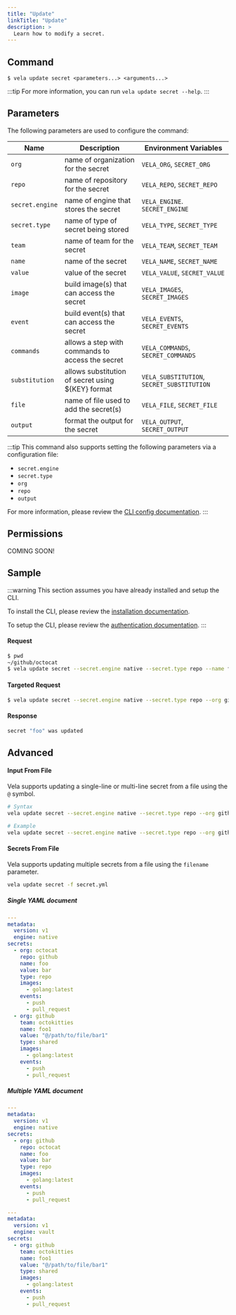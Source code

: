 ```yaml
---
title: "Update"
linkTitle: "Update"
description: >
  Learn how to modify a secret.
---
```


## Command

```
$ vela update secret <parameters...> <arguments...>
```

:::tip
For more information, you can run `vela update secret --help`.
:::

## Parameters

The following parameters are used to configure the command:

| Name            | Description                                       | Environment Variables                      |
| --------------- | ------------------------------------------------  | ----------------------------------------- |
| `org`           | name of organization for the secret               | `VELA_ORG`, `SECRET_ORG`                   |
| `repo`          | name of repository for the secret                 | `VELA_REPO`, `SECRET_REPO`                 |
| `secret.engine` | name of engine that stores the secret             | `VELA_ENGINE`. `SECRET_ENGINE`             |
| `secret.type`   | name of type of secret being stored               | `VELA_TYPE`, `SECRET_TYPE`                 |
| `team`          | name of team for the secret                       | `VELA_TEAM`, `SECRET_TEAM`                 |
| `name`          | name of the secret                                | `VELA_NAME`, `SECRET_NAME`                 |
| `value`         | value of the secret                               | `VELA_VALUE`, `SECRET_VALUE`               |
| `image`         | build image(s) that can access the secret         | `VELA_IMAGES`, `SECRET_IMAGES`             |
| `event`         | build event(s) that can access the secret         | `VELA_EVENTS`, `SECRET_EVENTS`             |
| `commands`      | allows a step with commands to access the secret  | `VELA_COMMANDS`, `SECRET_COMMANDS`         |
| `substitution`  | allows substitution of secret using ${KEY} format | `VELA_SUBSTITUTION`, `SECRET_SUBSTITUTION` |
| `file`          | name of file used to add the secret(s)            | `VELA_FILE`, `SECRET_FILE`                 |
| `output`        | format the output for the secret                  | `VELA_OUTPUT`, `SECRET_OUTPUT`             |

:::tip
This command also supports setting the following parameters via a configuration file:

- `secret.engine`
- `secret.type`
- `org`
- `repo`
- `output`

For more information, please review the [CLI config documentation](/docs/reference/cli/config/).
:::

## Permissions

COMING SOON!

## Sample

:::warning
This section assumes you have already installed and setup the CLI.

To install the CLI, please review the [installation documentation](/docs/reference/cli/install.md).

To setup the CLI, please review the [authentication documentation](/docs/reference/cli/authentication/).
:::

#### Request

```sh
$ pwd
~/github/octocat
$ vela update secret --secret.engine native --secret.type repo --name foo --value bar
```

#### Targeted Request

```sh
$ vela update secret --secret.engine native --secret.type repo --org github --repo octocat --name foo --value bar
```

#### Response

```sh
secret "foo" was updated
```

## Advanced

#### Input From File

Vela supports updating a single-line or multi-line secret from a file using the `@` symbol.

```sh
# Syntax
vela update secret --secret.engine native --secret.type repo --org github --repo octocat --name foo --value @/path/to/file

# Example
vela update secret --secret.engine native --secret.type repo --org github --repo octocat --name foo --value @$HOME/tmp/secret.txt
```

#### Secrets From File

Vela supports updating multiple secrets from a file using the `filename` parameter.

```sh
vela update secret -f secret.yml
```

##### Single YAML document

```yaml
---
metadata:
  version: v1
  engine: native
secrets:
  - org: octocat
    repo: github
    name: foo
    value: bar
    type: repo
    images:
      - golang:latest
    events:
      - push
      - pull_request
  - org: github
    team: octokitties
    name: foo1
    value: "@/path/to/file/bar1"
    type: shared
    images:
      - golang:latest
    events:
      - push
      - pull_request
```

##### Multiple YAML document

```yaml
---
metadata:
  version: v1
  engine: native
secrets:
  - org: github
    repo: octocat
    name: foo
    value: bar
    type: repo
    images:
      - golang:latest
    events:
      - push
      - pull_request

---
metadata:
  version: v1
  engine: vault
secrets:
  - org: github
    team: octokitties
    name: foo1
    value: "@/path/to/file/bar1"
    type: shared
    images:
      - golang:latest
    events:
      - push
      - pull_request
```
